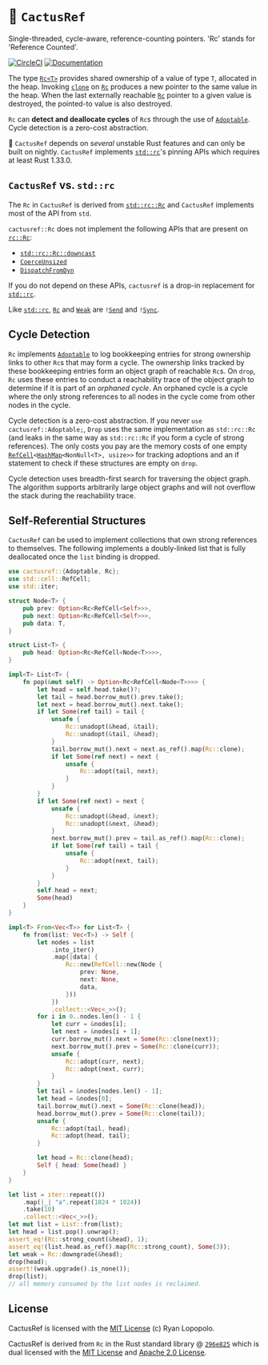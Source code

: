 # 🌵 `CactusRef`

Single-threaded, cycle-aware, reference-counting pointers. 'Rc' stands for
'Reference Counted'.

[![CircleCI](https://circleci.com/gh/artichoke/cactusref.svg?style=svg)](https://circleci.com/gh/artichoke/cactusref)
[![Documentation](https://img.shields.io/badge/docs-cactusref-blue.svg)](https://artichoke.github.io/cactusref/cactusref/)

The type
[`Rc<T>`](https://artichoke.github.io/cactusref/cactusref/struct.Rc.html)
provides shared ownership of a value of type `T`, allocated in the heap.
Invoking
[`clone`](https://artichoke.github.io/cactusref/cactusref/struct.Rc.html#impl-Clone)
on [`Rc`](https://artichoke.github.io/cactusref/cactusref/struct.Rc.html)
produces a new pointer to the same value in the heap. When the last externally
reachable [`Rc`](https://artichoke.github.io/cactusref/cactusref/struct.Rc.html)
pointer to a given value is destroyed, the pointed-to value is also destroyed.

`Rc` can **detect and deallocate cycles** of `Rc`s through the use of
[`Adoptable`](https://artichoke.github.io/cactusref/cactusref/trait.Adoptable.html).
Cycle detection is a zero-cost abstraction.

🌌 `CactusRef` depends on _several_ unstable Rust features and can only be built
on nightly. `CactusRef` implements
[`std::rc`](https://doc.rust-lang.org/std/rc/index.html)'s pinning APIs which
requires at least Rust 1.33.0.

## `CactusRef` vs. `std::rc`

The `Rc` in `CactusRef` is derived from
[`std::rc::Rc`](https://doc.rust-lang.org/std/rc/struct.Rc.html) and `CactusRef`
implements most of the API from `std`.

`cactusref::Rc` does not implement the following APIs that are present on
[`rc::Rc`](https://doc.rust-lang.org/std/rc/struct.Rc.html):

- [`std::rc::Rc::downcast`](https://doc.rust-lang.org/std/rc/struct.Rc.html#method.downcast)
- [`CoerceUnsized`](https://doc.rust-lang.org/nightly/core/ops/trait.CoerceUnsized.html)
- [`DispatchFromDyn`](https://doc.rust-lang.org/nightly/core/ops/trait.DispatchFromDyn.html)

If you do not depend on these APIs, `cactusref` is a drop-in replacement for
[`std::rc`](https://doc.rust-lang.org/std/rc/index.html).

Like [`std::rc`](https://doc.rust-lang.org/std/rc/index.html),
[`Rc`](https://artichoke.github.io/cactusref/cactusref/struct.Rc.html) and
[`Weak`](https://artichoke.github.io/cactusref/cactusref/struct.Weak.html) are
`!`[`Send`](https://doc.rust-lang.org/nightly/core/marker/trait.Send.html) and
`!`[`Sync`](https://doc.rust-lang.org/nightly/core/marker/trait.Sync.html).

## Cycle Detection

`Rc` implements
[`Adoptable`](https://artichoke.github.io/cactusref/cactusref/trait.Adoptable.html)
to log bookkeeping entries for strong ownership links to other `Rc`s that may
form a cycle. The ownership links tracked by these bookkeeping entries form an
object graph of reachable `Rc`s. On `drop`, `Rc` uses these entries to conduct a
reachability trace of the object graph to determine if it is part of an
_orphaned cycle_. An orphaned cycle is a cycle where the only strong references
to all nodes in the cycle come from other nodes in the cycle.

Cycle detection is a zero-cost abstraction. If you never
`use cactusref::Adoptable;`, `Drop` uses the same implementation as
`std::rc::Rc` (and leaks in the same way as `std::rc::Rc` if you form a cycle of
strong references). The only costs you pay are the memory costs of one empty
[`RefCell`](https://doc.rust-lang.org/nightly/core/cell/struct.RefCell.html)`<`[`HashMap`](https://docs.rs/hashbrown/0.5.0/hashbrown/struct.HashMap.html)`<NonNull<T>, usize>>`
for tracking adoptions and an if statement to check if these structures are
empty on `drop`.

Cycle detection uses breadth-first search for traversing the object graph. The
algorithm supports arbitrarily large object graphs and will not overflow the
stack during the reachability trace.

## Self-Referential Structures

`CactusRef` can be used to implement collections that own strong references to
themselves. The following implements a doubly-linked list that is fully
deallocated once the `list` binding is dropped.

```rust
use cactusref::{Adoptable, Rc};
use std::cell::RefCell;
use std::iter;

struct Node<T> {
    pub prev: Option<Rc<RefCell<Self>>>,
    pub next: Option<Rc<RefCell<Self>>>,
    pub data: T,
}

struct List<T> {
    pub head: Option<Rc<RefCell<Node<T>>>>,
}

impl<T> List<T> {
    fn pop(&mut self) -> Option<Rc<RefCell<Node<T>>>> {
        let head = self.head.take()?;
        let tail = head.borrow_mut().prev.take();
        let next = head.borrow_mut().next.take();
        if let Some(ref tail) = tail {
            unsafe {
                Rc::unadopt(&head, &tail);
                Rc::unadopt(&tail, &head);
            }
            tail.borrow_mut().next = next.as_ref().map(Rc::clone);
            if let Some(ref next) = next {
                unsafe {
                    Rc::adopt(tail, next);
                }
            }
        }
        if let Some(ref next) = next {
            unsafe {
                Rc::unadopt(&head, &next);
                Rc::unadopt(&next, &head);
            }
            next.borrow_mut().prev = tail.as_ref().map(Rc::clone);
            if let Some(ref tail) = tail {
                unsafe {
                    Rc::adopt(next, tail);
                }
            }
        }
        self.head = next;
        Some(head)
    }
}

impl<T> From<Vec<T>> for List<T> {
    fn from(list: Vec<T>) -> Self {
        let nodes = list
            .into_iter()
            .map(|data| {
                Rc::new(RefCell::new(Node {
                    prev: None,
                    next: None,
                    data,
                }))
            })
            .collect::<Vec<_>>();
        for i in 0..nodes.len() - 1 {
            let curr = &nodes[i];
            let next = &nodes[i + 1];
            curr.borrow_mut().next = Some(Rc::clone(next));
            next.borrow_mut().prev = Some(Rc::clone(curr));
            unsafe {
                Rc::adopt(curr, next);
                Rc::adopt(next, curr);
            }
        }
        let tail = &nodes[nodes.len() - 1];
        let head = &nodes[0];
        tail.borrow_mut().next = Some(Rc::clone(head));
        head.borrow_mut().prev = Some(Rc::clone(tail));
        unsafe {
            Rc::adopt(tail, head);
            Rc::adopt(head, tail);
        }

        let head = Rc::clone(head);
        Self { head: Some(head) }
    }
}

let list = iter::repeat(())
    .map(|_| "a".repeat(1024 * 1024))
    .take(10)
    .collect::<Vec<_>>();
let mut list = List::from(list);
let head = list.pop().unwrap();
assert_eq!(Rc::strong_count(&head), 1);
assert_eq!(list.head.as_ref().map(Rc::strong_count), Some(3));
let weak = Rc::downgrade(&head);
drop(head);
assert!(weak.upgrade().is_none());
drop(list);
// all memory consumed by the list nodes is reclaimed.
```

## License

CactusRef is licensed with the [MIT License](/LICENSE) (c) Ryan Lopopolo.

CactusRef is derived from `Rc` in the Rust standard library @
[`296e825`](https://github.com/rust-lang/rust/blob/296e825afab8665dfc5527aa8f72dfe5f5894224/src/liballoc/rc.rs)
which is dual licensed with the
[MIT License](https://github.com/rust-lang/rust/blob/master/LICENSE-MIT) and
[Apache 2.0 License](https://github.com/rust-lang/rust/blob/master/LICENSE-APACHE).
